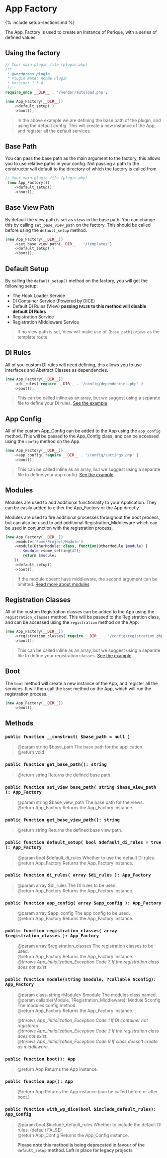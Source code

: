 # App Factory 

{% include setup-sections.md %}

The App_Factory is used to create an instance of Perique, with a series of defined values. 

## Using the factory

```php
// Your main plugin file (plugin.php)
/**
 * @wordpress-plugin
 * Plugin Name: Achme Plugin
 * Version: 1.3.4
 */
require_once __DIR__ . '/vendor/autoload.php';

(new App_Factory(__DIR__))
    ->default_setup( )
    ->boot();
```

> In the above example we are defining the base path of the plugin, and using the default config. This will create a new instance of the App, and register all the default services.

## Base Path

You can pass the base path as the main argument to the factory, this allows you to use relative paths in your config. Not passing a path to the constructor will default to the directory of which the factory is called from.

```php
// Your main plugin file (plugin.php)
 (new App_Factory())
    ->default_setup()
    ->boot();
```

## Base View Path

By default the view path is set as `views` in the base path. You can change this by calling `set_base_view_path` on the factory. This should be called before using the `default_setup` method.

```php
(new App_Factory(__DIR__))
    ->set_base_view_path(__DIR__ . '/templates')
    ->default_setup( )
    ->boot();
```

## Default Setup

By calling the `default_setup()` method on the factory, you will get the following setup:  
* The Hook Loader Service  
* DI Container Service (Powered by DICE)  
* Default DI Rules (View) __passing `FALSE` to this method will disable default DI Rules__  
* Registration Service  
* Registration Middleware Service  

> If no view path is set, View will make use of `{base_path}/views` as the template route.

## DI Rules

All of you custom DI rules will need defining, this allows you to use Interfaces and Abstract Classes as dependencies. 

```php
(new App_Factory(__DIR__))
    ->di_rules( require __DIR__ . '/config/dependencies.php' )
    ->boot();
```
> This can be called inline as an array, but we suggest using a separate file to define your DI rules. [See the example](setup#dependencies)

## App Config

All of the custom App_Config can be added to the App using the `app_config` method. This will be passed to the App_Config class, and can be accessed using the `config` method on the App.

```php
(new App_Factory(__DIR__))
    ->app_config( require __DIR__ . '/config/settings.php' )
    ->boot();
```
> This can be called inline as an array, but we suggest using a separate file to define your app config. [See the example](setup#app-config)

## Modules

Modules are used to add additional functionality to your Application. They can be easily added to either the App_Factory or the App directly.

Modules are used to fire additional processes throughout the boot process, but can also be used to add additional Registration_Middleware which can be used in conjunction with the registration process.

```php
(new App_Factory(__DIR__))
    ->module('Some/Project/Module')
    ->module(OtherModule::class, function(OtherModule $module) {
        $module->some_setting(42);
        return $module;
    })
    ->default_setup()
    ->boot();
```

> If the module doesnt have middleware, the second argument can be omitted. [Read more about modules](../Registration/Modules)

## Registration Classes

All of the custom Registration classes can be added to the App using the `registration_classes` method. This will be passed to the Registration class, and can be accessed using the `registration` method on the App.

```php
(new App_Factory(__DIR__))
    ->registration_classes( require __DIR__ . '/config/registration.php' )
    ->boot();
```

> This can be called inline as an array, but we suggest using a separate file to define your registration classes. [See the example](setup#registration)

## Boot

The `boot` method will create a new instance of the App, and register all the services. It will then call the `boot` method on the App, which will run the registration process.

```php
(new App_Factory(__DIR__))
    ->boot();
```

## Methods

### `public function __construct( $base_path = null )`
> @param string $base_path The base path for the application.  
> @return void

### `public function get_base_path(): string`
> @return string Returns the defined base path.

### `public function set_view base_path( string $base_view_path ): App_Factory`
> @param string $base_view_path The base path for the views.  
> @return App_Factory Returns the App_Factory instance.

### `public function get_base_view_path(): string`
> @return string Returns the defined base view path.

### `public function default_setup( bool $default_di_rules = true ): App_Factory`
> @param bool $default_di_rules Whether to use the default DI rules.  
> @return App_Factory Returns the App_Factory instance.

### `public function di_rules( array $di_rules ): App_Factory`
> @param array $di_rules The DI rules to be used.  
> @return App_Factory Returns the App_Factory instance.

### `public function app_config( array $app_config ): App_Factory`
> @param array $app_config The app config to be used.  
> @return App_Factory Returns the App_Factory instance.

### `public function registration_classes( array $registration_classes ): App_Factory`
> @param array $registration_classes The registration classes to be used.  
> @return App_Factory Returns the App_Factory instance.  
> *@throws App_Initialization_Exception Code 3 If the registration class does not exist*.

### `public function module(string $module, ?callable $config): App_Factory`  
> @param class-string\<Module\> $module The modules class named.  
> @param callable(Module, ?Registration_Middleware): Module $config The modules config method.   
> @return App_Factory Returns the App_Factory instance.   
>   
> *@throws App_Initialization_Exception Code 1 If DI container not registered*   
> *@throws App_Initialization_Exception Code 3 If the registration class does not exist.*   
> *@throws App_Initialization_Exception Code 9 If class doesn't create as middleware.*

### `public function boot(): App`
> @return App Returns the App instance.  

### `public function app(): App`
> @return App Returns the App instance (can be called before or after boot.)


### `public function with_wp_dice(bool $include_default_rules): App_Config`
> @param bool $include_default_rules Whether to include the default DI rules. (default FALSE)  
> @return App_Config Returns the App_Config instance.
>
> **Please note this method is being deprecated in favour of the `default_setup` method. Left in place for legacy projects**
